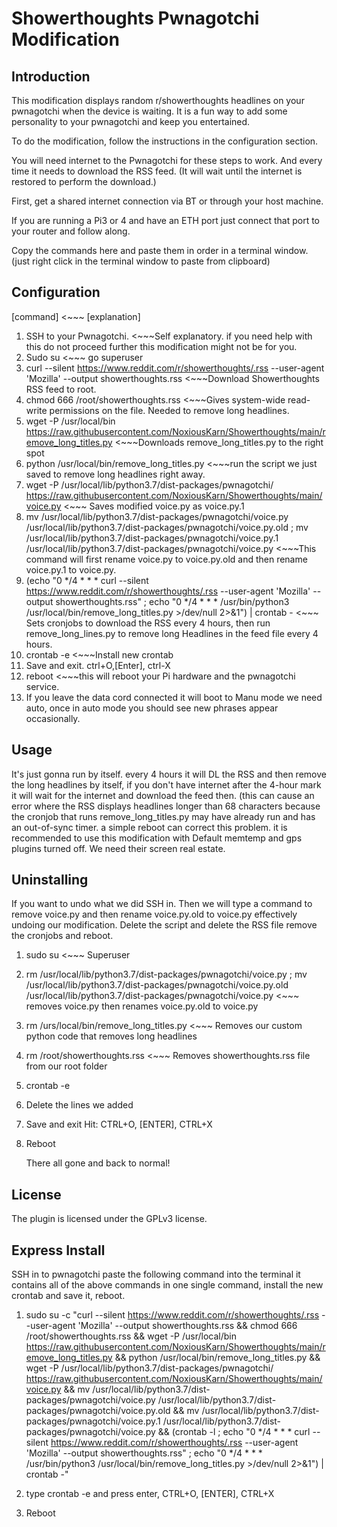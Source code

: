 # Showerthoughts Pwnagotchi Modification

## Introduction

This modification displays random r/showerthoughts headlines on your pwnagotchi when the device is waiting. It is a fun way to add some personality to your pwnagotchi and keep you entertained.

To do the modification, follow the instructions in the configuration section. 

You will need internet to the Pwnagotchi for these steps to work. And every time it needs to download the RSS feed. (It will wait until the internet is restored to perform the download.)

First, get a shared internet connection via BT or through your host machine. 

If you are running a Pi3 or 4 and have an ETH port just connect that port to your router and follow along. 

Copy the commands here and paste them in order in a terminal window. (just right click in the terminal window to paste from clipboard)

## Configuration

[command] <~~~ [explanation]

1. SSH to your Pwnagotchi. <~~~Self explanatory. if you need help with this do not proceed further this modification might not be for you.
2. Sudo su <~~~ go superuser
3. curl --silent https://www.reddit.com/r/showerthoughts/.rss --user-agent 'Mozilla' --output showerthoughts.rss <~~~Download Showerthoughts RSS feed to root.
4. chmod 666 /root/showerthoughts.rss <~~~Gives system-wide read-write permissions on the file. Needed to remove long headlines.
5. wget -P /usr/local/bin https://raw.githubusercontent.com/NoxiousKarn/Showerthoughts/main/remove_long_titles.py <~~~Downloads remove_long_titles.py to the right spot
6. python /usr/local/bin/remove_long_titles.py <~~~run the script we just saved to remove long headlines right away.
7. wget -P /usr/local/lib/python3.7/dist-packages/pwnagotchi/ https://raw.githubusercontent.com/NoxiousKarn/Showerthoughts/main/voice.py <~~~ Saves modified voice.py as voice.py.1
8. mv /usr/local/lib/python3.7/dist-packages/pwnagotchi/voice.py /usr/local/lib/python3.7/dist-packages/pwnagotchi/voice.py.old ; mv /usr/local/lib/python3.7/dist-packages/pwnagotchi/voice.py.1 /usr/local/lib/python3.7/dist-packages/pwnagotchi/voice.py <~~~This command will first rename voice.py to voice.py.old and then rename voice.py.1 to voice.py.
9. (echo "0 */4 * * * curl --silent https://www.reddit.com/r/showerthoughts/.rss --user-agent 'Mozilla' --output showerthoughts.rss" ; echo "0 */4 * * * /usr/bin/python3 /usr/local/bin/remove_long_titles.py >/dev/null 2>&1") | crontab -
 <~~~ Sets cronjobs to download the RSS every 4 hours, then run remove_long_lines.py to remove long Headlines in the feed file every 4 hours.
10. crontab -e <~~~Install new crontab
11. Save and exit. ctrl+O,[Enter], ctrl-X
12. reboot <~~~this will reboot your Pi hardware and the pwnagotchi service.
13. If you leave the data cord connected it will boot to Manu mode we need auto, once in auto mode you should see new phrases appear occasionally.

## Usage
It's just gonna run by itself. every 4 hours it will DL the RSS and then remove the long headlines by itself, if you don't have internet after the 4-hour mark it will wait for the internet and download the feed then. 
(this can cause an error where the RSS displays headlines longer than 68 characters because the cronjob that runs remove_long_titles.py may have already run and has an out-of-sync timer. a simple reboot can correct this problem.
it is recommended to use this modification with Default memtemp and gps plugins turned off. We need their screen real estate. 

## Uninstalling
If you want to undo what we did SSH in.
Then we will type a command to remove voice.py and then rename voice.py.old to voice.py effectively undoing our modification. Delete the script and delete the RSS file remove the cronjobs and reboot.
1. sudo su <~~~ Superuser
2.  rm /usr/local/lib/python3.7/dist-packages/pwnagotchi/voice.py ; mv /usr/local/lib/python3.7/dist-packages/pwnagotchi/voice.py.old /usr/local/lib/python3.7/dist-packages/pwnagotchi/voice.py <~~~ removes voice.py then renames voice.py.old to voice.py
3. rm /urs/local/bin/remove_long_titles.py <~~~ Removes our custom python code that removes long headlines
4. rm /root/showerthoughts.rss <~~~ Removes showerthoughts.rss file from our root folder
5. crontab -e
6. Delete the lines we added
7. Save and exit Hit: CTRL+O, [ENTER], CTRL+X 
8. Reboot

   There all gone and back to normal!

## License
The plugin is licensed under the GPLv3 license.

## Express Install

SSH in to pwnagotchi
paste the following command into the terminal it contains all of the above commands in one single command, install the new crontab and save it, reboot.

1. sudo su -c "curl --silent https://www.reddit.com/r/showerthoughts/.rss --user-agent 'Mozilla' --output showerthoughts.rss && chmod 666 /root/showerthoughts.rss && wget -P /usr/local/bin https://raw.githubusercontent.com/NoxiousKarn/Showerthoughts/main/remove_long_titles.py && python /usr/local/bin/remove_long_titles.py && wget -P /usr/local/lib/python3.7/dist-packages/pwnagotchi/ https://raw.githubusercontent.com/NoxiousKarn/Showerthoughts/main/voice.py && mv /usr/local/lib/python3.7/dist-packages/pwnagotchi/voice.py /usr/local/lib/python3.7/dist-packages/pwnagotchi/voice.py.old && mv /usr/local/lib/python3.7/dist-packages/pwnagotchi/voice.py.1 /usr/local/lib/python3.7/dist-packages/pwnagotchi/voice.py && (crontab -l ; echo \"0 */4 * * * curl --silent https://www.reddit.com/r/showerthoughts/.rss --user-agent 'Mozilla' --output showerthoughts.rss\" ; echo \"0 */4 * * * /usr/bin/python3 /usr/local/bin/remove_long_titles.py >/dev/null 2>&1\") | crontab -"

2. type crontab -e and press enter, CTRL+O, [ENTER], CTRL+X

3. Reboot
